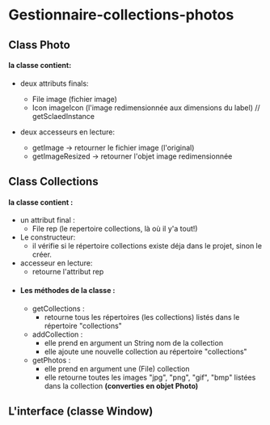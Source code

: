 # Gestionnaire-collections-photos

## Class Photo
#### la classe contient: 
- deux attributs finals: 
  - File image (fichier image) 
  - Icon imageIcon (l'image redimensionnée aux dimensions du label) // getSclaedInstance

- deux accesseurs en lecture: 
  - getImage -> retourner le fichier image (l'original) 
  - getImageResized -> retourner l'objet image redimensionnée 

## Class Collections 
#### la classe contient : 
- un attribut final : 
  - File rep (le repertoire collections, là où il y'a tout!)
- Le constructeur: 
  - il vérifie si le répertoire collections existe déja dans le projet, sinon le créer.
- accesseur en lecture: 
  - retourne l'attribut rep
- #### Les méthodes de la classe : 
  - getCollections : 
    - retourne tous les répertoires (les collections) listés dans le répertoire "collections" 
  - addCollection : 
    - elle prend en argument un String nom de la collection 
    - elle ajoute une nouvelle collection au répertoire "collections" 
  - getPhotos : 
    - elle prend en argument une (File) collection
    - elle retourne toutes les images "jpg", "png", "gif", "bmp" listées dans la collection <strong> (converties en objet Photo) </strong>

## L'interface (classe Window)
